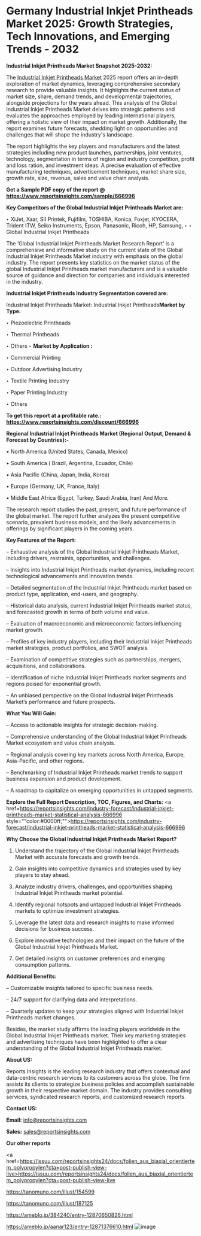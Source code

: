 # Germany Industrial Inkjet Printheads Market 2025: Growth Strategies, Tech Innovations, and Emerging Trends - 2032

<strong>Industrial Inkjet Printheads Market Snapshot 2025-2032:</strong>

The <a href=https://www.reportsinsights.com/sample/666996>Industrial Inkjet Printheads Market</a> 2025 report offers an in-depth exploration of market dynamics, leveraging comprehensive secondary research to provide valuable insights. It highlights the current status of market size, share, demand trends, and developmental trajectories, alongside projections for the years ahead. This analysis of the Global Industrial Inkjet Printheads Market delves into strategic patterns and evaluates the approaches employed by leading international players, offering a holistic view of their impact on market growth. Additionally, the report examines future forecasts, shedding light on opportunities and challenges that will shape the industry's landscape.

The report highlights the key players and manufacturers and the latest strategies including new product launches, partnerships, joint ventures, technology, segmentation in terms of region and industry competition, profit and loss ration, and investment ideas. A precise evaluation of effective manufacturing techniques, advertisement techniques, market share size, growth rate, size, revenue, sales and value chain analysis.

<strong>Get a Sample PDF copy of the report @ <a href=https://www.reportsinsights.com/sample/666996 style=color:#0000ff;>https://www.reportsinsights.com/sample/666996</a></strong>

<strong>Key Competitors of the Global Industrial Inkjet Printheads Market are:</strong>

‣ XiJet, Xaar, SII Printek, Fujifilm, TOSHIBA, Konica, Foxjet, KYOCERA, Trident ITW, Seiko Instruments, Epson, Panasonic, Ricoh, HP, Samsung,
‣ 
‣ Global Industrial Inkjet Printheads

The ‘Global Industrial Inkjet Printheads Market Research Report’ is a comprehensive and informative study on the current state of the Global Industrial Inkjet Printheads Market industry with emphasis on the global industry. The report presents key statistics on the market status of the global Industrial Inkjet Printheads market manufacturers and is a valuable source of guidance and direction for companies and individuals interested in the industry.

<strong>Industrial Inkjet Printheads Industry Segmentation covered are:</strong>

Industrial Inkjet Printheads Market: 
Industrial Inkjet Printheads<strong>Market by Type:</strong>

‣ Piezoelectric Printheads

‣ Thermal Printheads

‣ Others
‣ 
<strong>Market by Application :</strong>

‣ Commercial Printing

‣ Outdoor Advertising Industry

‣ Textile Printing Industry

‣ Paper Printing Industry

‣ Others

<strong>To get this report at a profitable rate.: <a href=https://www.reportsinsights.com/discount/666996 style=color:#0000ff;>https://www.reportsinsights.com/discount/666996</a></strong>

<strong>Regional Industrial Inkjet Printheads Market (Regional Output, Demand &amp; Forecast by Countries):-</strong>

• North America (United States, Canada, Mexico)

• South America ( Brazil, Argentina, Ecuador, Chile)

• Asia Pacific (China, Japan, India, Korea)

• Europe (Germany, UK, France, Italy)

• Middle East Africa (Egypt, Turkey, Saudi Arabia, Iran) And More.

The research report studies the past, present, and future performance of the global market. The report further analyzes the present competitive scenario, prevalent business models, and the likely advancements in offerings by significant players in the coming years.

<strong>Key Features of the Report:</strong>

– Exhaustive analysis of the Global Industrial Inkjet Printheads Market, including drivers, restraints, opportunities, and challenges.

– Insights into Industrial Inkjet Printheads market dynamics, including recent technological advancements and innovation trends.

– Detailed segmentation of the Industrial Inkjet Printheads market based on product type, application, end-users, and geography.

– Historical data analysis, current Industrial Inkjet Printheads market status, and forecasted growth in terms of both volume and value.

– Evaluation of macroeconomic and microeconomic factors influencing market growth.

– Profiles of key industry players, including their Industrial Inkjet Printheads market strategies, product portfolios, and SWOT analysis.

– Examination of competitive strategies such as partnerships, mergers, acquisitions, and collaborations.

– Identification of niche Industrial Inkjet Printheads market segments and regions poised for exponential growth.

– An unbiased perspective on the Global Industrial Inkjet Printheads Market’s performance and future prospects.

<strong>What You Will Gain:</strong>

– Access to actionable insights for strategic decision-making.

– Comprehensive understanding of the Global Industrial Inkjet Printheads Market ecosystem and value chain analysis.

– Regional analysis covering key markets across North America, Europe, Asia-Pacific, and other regions.

– Benchmarking of Industrial Inkjet Printheads market trends to support business expansion and product development.

– A roadmap to capitalize on emerging opportunities in untapped segments.

<strong>Explore the Full Report Description, TOC, Figures, and Charts:</strong>
<a href=https://reportsinsights.com/industry-forecast/industrial-inkjet-printheads-market-statistical-analysis-666996 style=""color:#0000ff;"">https://reportsinsights.com/industry-forecast/industrial-inkjet-printheads-market-statistical-analysis-666996</a>

<strong>Why Choose the Global Industrial Inkjet Printheads Market Report?</strong>

1. Understand the trajectory of the Global Industrial Inkjet Printheads Market with accurate forecasts and growth trends.

2. Gain insights into competitive dynamics and strategies used by key players to stay ahead.

3. Analyze industry drivers, challenges, and opportunities shaping Industrial Inkjet Printheads market potential.

4. Identify regional hotspots and untapped Industrial Inkjet Printheads markets to optimize investment strategies.

5. Leverage the latest data and research insights to make informed decisions for business success.

6. Explore innovative technologies and their impact on the future of the Global Industrial Inkjet Printheads Market.

7. Get detailed insights on customer preferences and emerging consumption patterns.

<strong>Additional Benefits:</strong>

– Customizable insights tailored to specific business needs.

– 24/7 support for clarifying data and interpretations.

– Quarterly updates to keep your strategies aligned with Industrial Inkjet Printheads market changes.

Besides, the market study affirms the leading players worldwide in the Global Industrial Inkjet Printheads market. Their key marketing strategies and advertising techniques have been highlighted to offer a clear understanding of the Global Industrial Inkjet Printheads market.

<strong><strong>About US</strong>:</strong>

Reports Insights is the leading research industry that offers contextual and data-centric research services to its customers across the globe. The firm assists its clients to strategize business policies and accomplish sustainable growth in their respective market domain. The industry provides consulting services, syndicated research reports, and customized research reports.

<strong>Contact US:</strong>

<p class=><b>Email:</b> <a href=mailto:info@reportsinsights.com>info@reportsinsights.com</a></p>
<p class=><b>Sales:</b> <a href=mailto:sales@reportsinsights.com>sales@reportsinsights.com</a></p>

<strong>Our other reports</strong>

<a href=https://issuu.com/reportsinsights24/docs/folien_aus_biaxial_orientiertem_polypropylen?cta=post-publish-view-live>https://issuu.com/reportsinsights24/docs/folien_aus_biaxial_orientiertem_polypropylen?cta=post-publish-view-live</a>

<a href=https://tanomuno.com/illust/154599>https://tanomuno.com/illust/154599</a>

<a href=https://tanomuno.com/illust/187125>https://tanomuno.com/illust/187125</a>

<a href=https://ameblo.jp/384240/entry-12870650826.html>https://ameblo.jp/384240/entry-12870650826.html</a>

<a href=https://ameblo.jp/aanar123/entry-12871376610.html>https://ameblo.jp/aanar123/entry-12871376610.html</a>
![image](https://github.com/user-attachments/assets/5e36534d-c72d-4978-8daf-5605fc725908)
